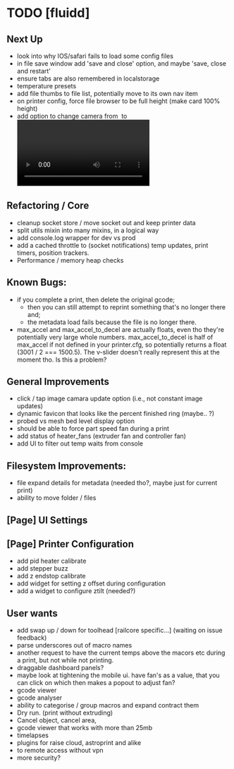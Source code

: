 # TODO [fluidd]

## Next Up
- look into why IOS/safari fails to load some config files
- in file save window add 'save and close' option, and maybe 'save, close and restart'
- ensure tabs are also remembered in localstorage
- temperature presets
- add file thumbs to file list, potentially move to its own nav item
- on printer config, force file browser to be full height (make card 100% height)
- add option to change camera from <img> to <video>

## Refactoring / Core
- cleanup socket store / move socket out and keep printer data
- split utils mixin into many mixins, in a logical way
- add console.log wrapper for dev vs prod
- add a cached throttle to (socket notifications) temp updates, print timers, position trackers.
- Performance / memory heap checks

## Known Bugs:
- if you complete a print, then delete the original gcode;
  - then you can still attempt to reprint something that's no longer there and;
  - the metadata load fails because the file is no longer there.
- max_accel and max_accel_to_decel are actually floats, even tho they're potentially very large
  whole numbers. max_accel_to_decel is half of max_accel if not defined in your printer.cfg, so
  potentially returns a float (3001 / 2 === 1500.5). The v-slider doesn't really represent this
  at the moment tho. Is this a problem?

## General Improvements
- click / tap image camara update option (i.e., not constant image updates)
- dynamic favicon that looks like the percent finished ring (maybe.. ?)
- probed vs mesh bed level display option
- should be able to force part speed fan during a print
- add status of heater_fans (extruder fan and controller fan)
- add UI to filter out temp waits from console

## Filesystem Improvements:
- file expand details for metadata (needed tho?, maybe just for current print)
- ability to move folder / files

## [Page] UI Settings

## [Page] Printer Configuration
- add pid heater calibrate
- add stepper buzz
- add z endstop calibrate
- add widget for setting z offset during configuration
- add a widget to configure ztilt (needed?)

## User wants
- add swap up / down for toolhead [railcore specific...] (waiting on issue feedback)
- parse underscores out of macro names
- another request to have the current temps above the macors etc during a print, but not while not printing.
- draggable dashboard panels?
- maybe look at tightening the mobile ui. have fan's as a value, that you can click
  on which then makes a popout to adjust fan?
- gcode viewer
- gcode analyser
- ability to categorise / group macros and expand contract them
- Dry run. (print without extruding)
- Cancel object, cancel area,
- gcode viewer that works with more than 25mb
- timelapses
- plugins for raise cloud, astroprint and alike
- to remote access without vpn
- more security?
